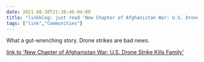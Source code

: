 ```yaml
---
date: 2021-08-30T21:38:46-04:00
title: "linkblog: just read 'New Chapter of Afghanistan War: U.S. Drone Strike Kills Family'"
tags: ["link","Communities"]
---
```

What a gut-wrenching story. Drone strikes are bad news.
 
[link to 'New Chapter of Afghanistan War: U.S. Drone Strike Kills Family'](https://theintercept.com/2021/08/30/drone-kabul-afghanistan-civilian-casualties-children/)
